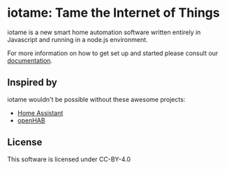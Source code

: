 # iotame: Tame the Internet of Things
iotame is a new smart home automation software written entirely in Javascript and running in a node.js environment.

For more information on how to get set up and started please consult our [documentation](https://docs.iotame.cloud).

## Inspired by
iotame wouldn't be possible without these awesome projects:
- [Home Assistant](https://home-assistant.io/)
- [openHAB](https://www.openhab.org/)

## License
This software is licensed under CC-BY-4.0
